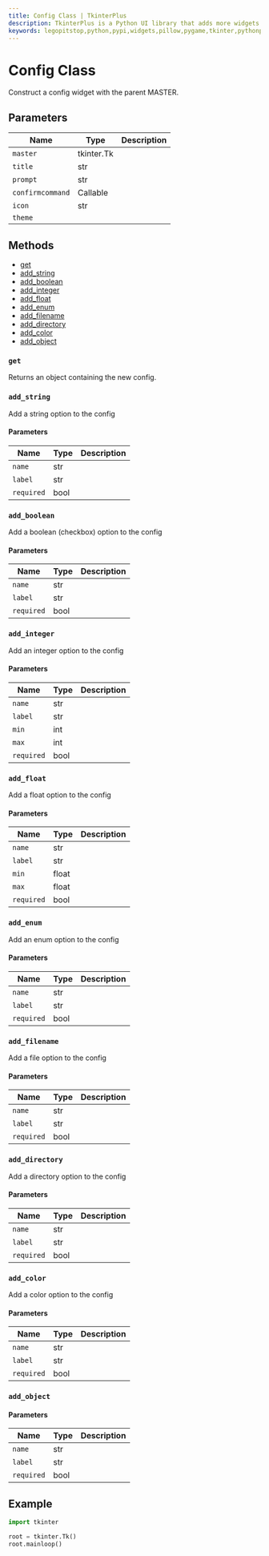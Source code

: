```yaml
---
title: Config Class | TkinterPlus
description: TkinterPlus is a Python UI library that adds more widgets to Tkinter
keywords: legopitstop,python,pypi,widgets,pillow,pygame,tkinter,pythonpackage
---
```


# Config Class

Construct a config widget with the parent MASTER.

## Parameters

| Name             | Type       | Description |
| ---------------- | ---------- | ----------- |
| `master`         | tkinter.Tk |             |
| `title`          | str        |             |
| `prompt`         | str        |             |
| `confirmcommand` | Callable   |             |
| `icon`           | str        |             |
| `theme`          |            |             |

## Methods

- [get](#get)
- [add_string](#add_string)
- [add_boolean](#add_boolean)
- [add_integer](#add_integer)
- [add_float](#add_float)
- [add_enum](#add_enum)
- [add_filename](#add_filename)
- [add_directory](#add_directory)
- [add_color](#add_color)
- [add_object](#add_object)

### `get`

Returns an object containing the new config.

### `add_string`

Add a string option to the config

#### Parameters

| Name       | Type | Description |
| ---------- | ---- | ----------- |
| `name`     | str  |             |
| `label`    | str  |             |
| `required` | bool |             |

### `add_boolean`

Add a boolean (checkbox) option to the config

#### Parameters

| Name       | Type | Description |
| ---------- | ---- | ----------- |
| `name`     | str  |             |
| `label`    | str  |             |
| `required` | bool |             |

### `add_integer`

Add an integer option to the config

#### Parameters

| Name       | Type | Description |
| ---------- | ---- | ----------- |
| `name`     | str  |             |
| `label`    | str  |             |
| `min`      | int  |             |
| `max`      | int  |             |
| `required` | bool |             |

### `add_float`

Add a float option to the config

#### Parameters

| Name       | Type  | Description |
| ---------- | ----- | ----------- |
| `name`     | str   |             |
| `label`    | str   |             |
| `min`      | float |             |
| `max`      | float |             |
| `required` | bool  |             |

### `add_enum`

Add an enum option to the config

#### Parameters

| Name       | Type | Description |
| ---------- | ---- | ----------- |
| `name`     | str  |             |
| `label`    | str  |             |
| `required` | bool |             |

### `add_filename`

Add a file option to the config

#### Parameters

| Name       | Type | Description |
| ---------- | ---- | ----------- |
| `name`     | str  |             |
| `label`    | str  |             |
| `required` | bool |             |

### `add_directory`

Add a directory option to the config

#### Parameters

| Name       | Type | Description |
| ---------- | ---- | ----------- |
| `name`     | str  |             |
| `label`    | str  |             |
| `required` | bool |             |

### `add_color`

Add a color option to the config

#### Parameters

| Name       | Type | Description |
| ---------- | ---- | ----------- |
| `name`     | str  |             |
| `label`    | str  |             |
| `required` | bool |             |

### `add_object`

#### Parameters

| Name       | Type | Description |
| ---------- | ---- | ----------- |
| `name`     | str  |             |
| `label`    | str  |             |
| `required` | bool |             |

## Example

```py
import tkinter

root = tkinter.Tk()
root.mainloop()
```
